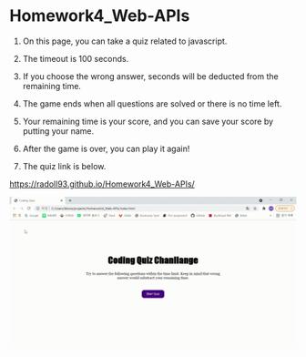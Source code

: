 # Homework4_Web-APIs

<Coding quiz>

1. On this page, you can take a quiz related to javascript.

2. The timeout is 100 seconds.

3. If you choose the wrong answer, seconds will be deducted from the remaining time.

4. The game ends when all questions are solved or there is no time left.

5. Your remaining time is your score, and you can save your score by putting your name.

6. After the game is over, you can play it again!

7. The quiz link is below.

https://radoll93.github.io/Homework4_Web-APIs/

![Coding Quiz](./assets/Coding_Quiz.gif)

